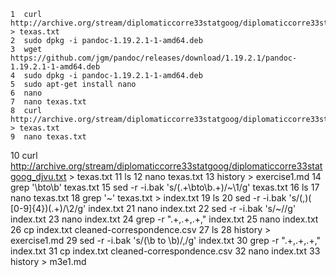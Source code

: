     1  curl http://archive.org/stream/diplomaticcorre33statgoog/diplomaticcorre33statgoog_djvu.txt > texas.txt
    2  sudo dpkg -i pandoc-1.19.2.1-1-amd64.deb
    3  wget https://github.com/jgm/pandoc/releases/download/1.19.2.1/pandoc-1.19.2.1-1-amd64.deb
    4  sudo dpkg -i pandoc-1.19.2.1-1-amd64.deb
    5  sudo apt-get install nano
    6  nano
    7  nano texas.txt
    8  curl http://archive.org/stream/diplomaticcorre33statgoog/diplomaticcorre33statgoog_djvu.txt > texas.txt
    9  nano texas.txt
   10  curl http://archive.org/stream/diplomaticcorre33statgoog/diplomaticcorre33statgoog_djvu.txt > texas.txt
   11  ls
   12  nano texas.txt
   13  history > exercise1.md
   14  grep '\bto\b' texas.txt
   15  sed -r -i.bak 's/(.+\bto\b.+)/~\1/g' texas.txt
   16  ls
   17  nano texas.txt
   18  grep '~' texas.txt > index.txt
   19  ls
   20  sed -r -i.bak 's/(,)( [0-9]{4})(.+)/\2/g' index.txt
   21  nano index.txt
   22  sed -r -i.bak 's/~//g' index.txt
   23  nano index.txt
   24  grep -r ".+,.+,.+," index.txt
   25  nano index.txt
   26  cp index.txt cleaned-correspondence.csv
   27  ls
   28  history > exercise1.md
   29  sed -r -i.bak 's/(\b to \b)/,/g' index.txt
   30  grep -r ".+,.+,.+," index.txt
   31  cp index.txt cleaned-correspondence.csv
   32  nano index.txt
   33  history > m3e1.md
